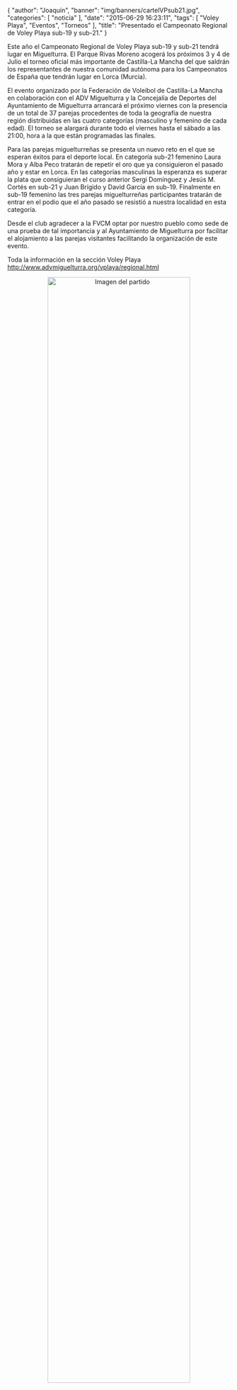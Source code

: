 {
  "author": "Joaquín", 
  "banner": "img/banners/cartelVPsub21.jpg", 
  "categories": [
    "noticia"
  ], 
  "date": "2015-06-29 16:23:11", 
  "tags": [
    "Voley Playa", 
    "Eventos", 
    "Torneos"
  ], 
  "title": "Presentado el Campeonato Regional de Voley Playa sub-19 y sub-21."
}

Este año el Campeonato Regional de Voley Playa sub-19 y sub-21 tendrá lugar en Miguelturra. El Parque Rivas Moreno acogerá los próximos 3 y 4 de Julio el torneo oficial más importante de Castilla-La Mancha del que saldrán los representantes de nuestra comunidad autónoma para los Campeonatos de España que tendrán lugar en Lorca (Murcia).

El evento organizado por la Federación de Voleibol de Castilla-La Mancha en colaboración con el ADV Miguelturra y la Concejalía de Deportes del Ayuntamiento de Miguelturra arrancará el próximo viernes con la presencia de un total de 37 parejas procedentes de toda la geografía de nuestra región distribuidas en las cuatro categorías (masculino y femenino de cada edad). El torneo se alargará durante todo el viernes hasta el sábado a las 21:00, hora a la que están programadas las finales.

Para las parejas miguelturreñas se presenta un nuevo reto en el que se esperan éxitos para el deporte local. En categoría sub-21 femenino Laura Mora y Alba Peco tratarán de repetir el oro que ya consiguieron el pasado año y estar en Lorca. En las categorías masculinas la esperanza es superar la plata que consiguieran el curso anterior Sergi Domínguez y Jesús M. Cortés en sub-21 y Juan Brígido y David García en sub-19. Finalmente en sub-19 femenino las tres parejas miguelturreñas participantes tratarán de entrar en el podio que el año pasado se resistió a nuestra localidad en esta categoría.

Desde el club agradecer a la FVCM optar por nuestro pueblo como sede de una prueba de tal importancia y al Ayuntamiento de Miguelturra por facilitar el alojamiento a las parejas visitantes facilitando la organización de este evento.

Toda la información en la sección Voley Playa http://www.advmiguelturra.org/vplaya/regional.html

<center>
<a target="_new" href="http://www.advmiguelturra.org/img/banners/cartelVPsub21.jpg"> 
<img alt="Imagen del partido" width="80%" align="center" src="http://www.advmiguelturra.org/img/banners/cartelVPsub21.jpg"/> </a> </center>


